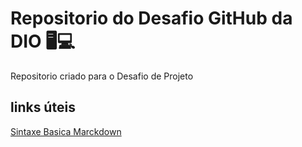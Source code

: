 # Repositorio do Desafio GitHub da DIO 🖥💻
  
Repositorio criado para o Desafio de Projeto
## links úteis
[Sintaxe Basica Marckdown](https://docs.pipz.com/central-de-ajuda/learning-center/guia-basico-de-markdown#open)

